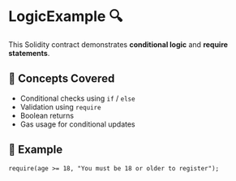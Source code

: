 # LogicExample 🔍

This Solidity contract demonstrates **conditional logic** and **require statements**.

## 🧠 Concepts Covered
- Conditional checks using `if` / `else`
- Validation using `require`
- Boolean returns
- Gas usage for conditional updates

## 🧩 Example
```solidity
require(age >= 18, "You must be 18 or older to register");
